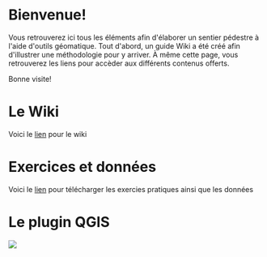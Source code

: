 # Bienvenue!
Vous retrouverez ici tous les éléments afin d'élaborer un sentier pédestre à l'aide d'outils géomatique. Tout d'abord, un guide Wiki a été créé afin d'illustrer une méthodologie pour y arriver. 
À même cette page, vous retrouverez les liens pour accèder aux différents contenus offerts.

Bonne visite!   

# Le Wiki   
Voici le [lien](https://github.com/ESGALE/Wiki-Guide/wiki/Page-d%E2%80%99accueil) pour le wiki   

# Exercices et données     
Voici le [lien](https://github.com/ESGALE/Wiki-Guide/releases) pour télécharger les exercies pratiques ainsi que les données   

# Le plugin QGIS   



![](https://image.ibb.co/j4nLUR/Captureoiedpasfhgdfs.png)
